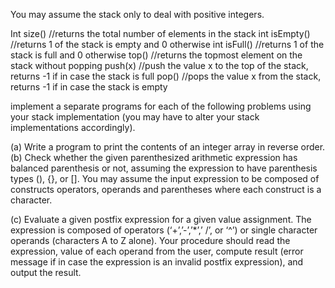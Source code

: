 You may assume the stack only to deal with positive integers.

Int size() //returns the total number of elements in the stack
int isEmpty() //returns 1 of the stack is empty and 0 otherwise
int isFull() //returns 1 of the stack is full and 0 otherwise
top() //returns the topmost element on the stack without popping
push(x) //push the value x to the top of the stack, returns -1 if in case the stack is full
pop() //pops the value x from the stack, returns -1 if in case the stack is empty

implement a separate programs for each of the following problems using your stack implementation (you may have to alter your stack implementations
accordingly).

(a) Write a program to print the contents of an integer array in reverse order.
(b) Check whether the given parenthesized arithmetic expression has balanced
parenthesis or not, assuming the expression to have parenthesis types (), {}, or
[]. You may assume the input expression to be composed of constructs
operators, operands and parentheses where each construct is a character.

(c) Evaluate a given postfix expression for a given value assignment. The
expression is composed of operators (‘+’,’-’,’*’,’ /’, or ‘^’) or single character
operands (characters A to Z alone). Your procedure should read the expression,
value of each operand from the user, compute result (error message if in case
the expression is an invalid postfix expression), and output the result.